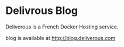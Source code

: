 # Delivrous Blog

Deliverous is a French Docker Hosting service.

blog is available at http://blog.deliverous.com
